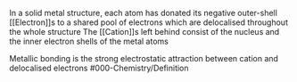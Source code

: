 In a solid metal structure, each atom has donated its negative outer-shell [[Electron]]s to a shared pool of electrons which are delocalised throughout the whole structure
The [[Cation]]s left behind consist of the nucleus and the inner electron shells of the metal atoms

Metallic bonding is the strong electrostatic attraction between cation and delocalised electrons
#000-Chemistry/Definition
